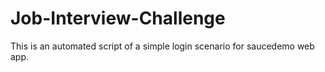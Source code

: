 # Job-Interview-Challenge
This is an automated script of a simple login scenario for saucedemo web app.
